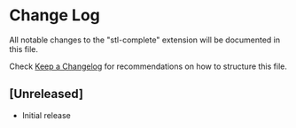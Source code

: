 # Change Log

All notable changes to the "stl-complete" extension will be documented in this file.

Check [Keep a Changelog](http://keepachangelog.com/) for recommendations on how to structure this file.

## [Unreleased]

- Initial release
